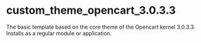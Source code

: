 # custom_theme_opencart_3.0.3.3
The basic template based on the core theme of the Opencart kernel 3.0.3.3. Installs as a regular module or application.
